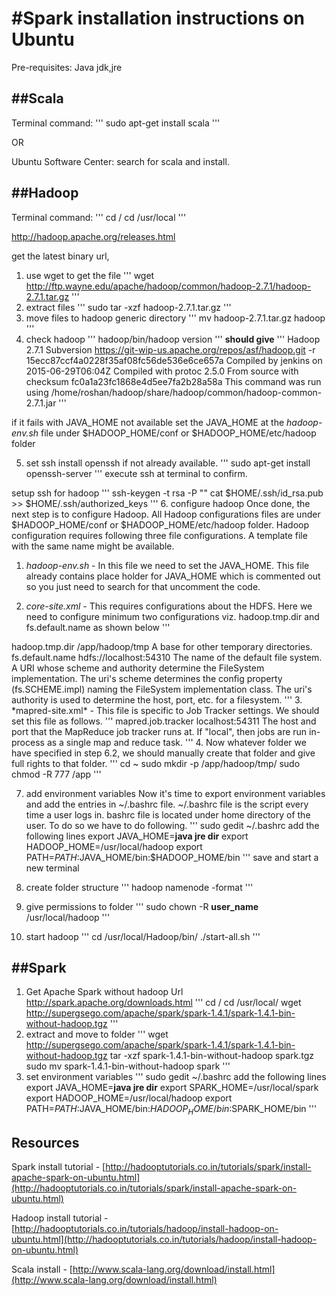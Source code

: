 #Spark installation instructions on Ubuntu
======================

Pre-requisites: Java jdk,jre


##Scala
-------------

Terminal command:
'''
sudo apt-get install scala
'''

OR

Ubuntu Software Center:
search for scala and install.

##Hadoop
-------------


Terminal command:
'''
cd /
cd /usr/local
'''

http://hadoop.apache.org/releases.html

get the latest binary url, 
1. use wget to get the file
'''
wget http://ftp.wayne.edu/apache/hadoop/common/hadoop-2.7.1/hadoop-2.7.1.tar.gz
'''
2. extract files 
'''
sudo tar -xzf hadoop-2.7.1.tar.gz
'''
3. move files to hadoop generic directory
'''
mv hadoop-2.7.1.tar.gz hadoop
'''
4. check hadoop
'''
hadoop/bin/hadoop version
'''
**should give**
'''
Hadoop 2.7.1
Subversion https://git-wip-us.apache.org/repos/asf/hadoop.git -r 15ecc87ccf4a0228f35af08fc56de536e6ce657a
Compiled by jenkins on 2015-06-29T06:04Z
Compiled with protoc 2.5.0
From source with checksum fc0a1a23fc1868e4d5ee7fa2b28a58a
This command was run using /home/roshan/hadoop/share/hadoop/common/hadoop-common-2.7.1.jar
'''

if it fails with JAVA_HOME not available
set the JAVA_HOME at the *hadoop-env.sh* file under $HADOOP_HOME/conf or $HADOOP_HOME/etc/hadoop folder

5. set ssh
install openssh if not already available.
'''
sudo apt-get install openssh-server
'''
execute ssh at terminal to confirm.

setup ssh for hadoop
'''
ssh-keygen -t rsa -P ""
cat $HOME/.ssh/id_rsa.pub >> $HOME/.ssh/authorized_keys 
'''
6. configure hadoop
Once done, the next step is to configure Hadoop. All Hadoop configurations files are under $HADOOP_HOME/conf or $HADOOP_HOME/etc/hadoop folder. Hadoop configuration requires following three file configurations. A template file with the same name might be available.
1. *hadoop-env.sh* - In this file we need to set the JAVA_HOME. This file already contains place holder for JAVA_HOME which is commented out so you just need to search for that uncomment the code.

2. *core-site.xml* - This requires configurations about the HDFS. Here we need to configure minimum two configurations viz. hadoop.tmp.dir and fs.default.name as shown below
'''
<configuration>
<property>
</name>hadoop.tmp.dir</name>
<value>/app/hadoop/tmp</value>
<description>A base for other temporary directories.</description>
</property>
<property>
<name>fs.default.name</name>
<value>hdfs://localhost:54310</value>
<description>The name of the default file system. A URI whose scheme and authority determine the FileSystem implementation. The uri's scheme determines the config property (fs.SCHEME.impl) naming the FileSystem implementation class. The uri's authority is used to determine the host, port, etc. for a filesystem.
</description>
</property>
</configuration>
'''
3. *mapred-site.xml* - This file is specific to Job Tracker settings. We should set this file as follows.
'''
<configuration>
<property>
<name>
mapred.job.tracker</name>
<value>localhost:54311</value>
<description>
The host and port that the MapReduce job tracker runs at. If "local", then jobs are run in-process as a single map and reduce task.
</description>
</property>
</configuration>
'''
4. Now whatever folder we have specified in step 6.2, we should manually create that folder and give full rights to that folder. 
'''
cd ~
sudo mkdir -p /app/hadoop/tmp/
sudo chmod -R 777 /app
'''

7. add environment variables
Now it's time to export environment variables and add the entries in ~/.bashrc file. ~/.bashrc file is the script every time a user logs in. bashrc file is located under home directory of the user. To do so we have to do following. 
'''
sudo gedit ~/.bashrc
add the following lines
export JAVA_HOME=**java jre dir**
export HADOOP_HOME=/usr/local/hadoop
export PATH=$PATH:$JAVA_HOME/bin:$HADOOP_HOME/bin
'''
save and start a new terminal

8. create folder structure
'''
hadoop namenode -format 
'''
9. give permissions to folder
'''
sudo chown -R **user_name** /usr/local/hadoop
'''

10. start hadoop
'''
cd /usr/local/Hadoop/bin/
./start-all.sh
'''

##Spark
-------------
1. Get Apache Spark without hadoop Url
http://spark.apache.org/downloads.html
'''
cd /
cd /usr/local/
wget http://supergsego.com/apache/spark/spark-1.4.1/spark-1.4.1-bin-without-hadoop.tgz
'''
2. extract and move to folder
'''
wget http://supergsego.com/apache/spark/spark-1.4.1/spark-1.4.1-bin-without-hadoop.tgz
tar -xzf spark-1.4.1-bin-without-hadoop spark.tgz
sudo mv spark-1.4.1-bin-without-hadoop spark
'''
3. set environment variables
'''
sudo gedit ~/.bashrc
add the following lines
export JAVA_HOME=**java jre dir**
export SPARK_HOME=/usr/local/spark
export HADOOP_HOME=/usr/local/hadoop
export PATH=$PATH:$JAVA_HOME/bin:$HADOOP_HOME/bin:$SPARK_HOME/bin
'''


Resources
-------------

Spark install tutorial - [http://hadooptutorials.co.in/tutorials/spark/install-apache-spark-on-ubuntu.html](http://hadooptutorials.co.in/tutorials/spark/install-apache-spark-on-ubuntu.html)

Hadoop install tutorial - [http://hadooptutorials.co.in/tutorials/hadoop/install-hadoop-on-ubuntu.html](http://hadooptutorials.co.in/tutorials/hadoop/install-hadoop-on-ubuntu.html)

Scala install - [http://www.scala-lang.org/download/install.html](http://www.scala-lang.org/download/install.html)
